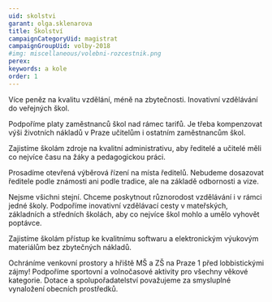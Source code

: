 ```yaml
---
uid: skolstvi
garant: olga.sklenarova
title: Školství
campaignCategoryUid: magistrat
campaignGroupUid: volby-2018
#img: miscellaneous/volebni-rozcestnik.png
perex: 
keywords: a kole
order: 1
---
```


Více peněz na kvalitu vzdělání, méně na zbytečnosti. Inovativní vzdělávání do veřejných škol.

Podpoříme platy zaměstnanců škol nad rámec tarifů. Je třeba kompenzovat výši životních nákladů v Praze učitelům i ostatním zaměstnancům škol. 

Zajistíme školám zdroje na kvalitní administrativu, aby ředitelé a učitelé měli co nejvíce času na žáky a pedagogickou práci.

Prosadíme otevřená výběrová řízení na místa ředitelů. Nebudeme dosazovat ředitele podle známosti ani podle tradice, ale na základě odbornosti a vize.

Nejsme všichni stejní. Chceme poskytnout různorodost vzdělávání i v rámci jedné školy. Podpoříme inovativní vzdělávací cesty v mateřských, základních a středních školách, aby co nejvíce škol mohlo a umělo vyhovět poptávce.

Zajistíme školám přístup ke kvalitnímu softwaru a elektronickým výukovým materiálům bez zbytečných nákladů.

Ochráníme venkovní prostory a hřiště MŠ a ZŠ na Praze 1 před lobbistickými zájmy!
Podpoříme sportovní a volnočasové aktivity pro všechny věkové kategorie. Dotace a spolupořadatelství považujeme za smysluplné vynaložení obecních prostředků.

